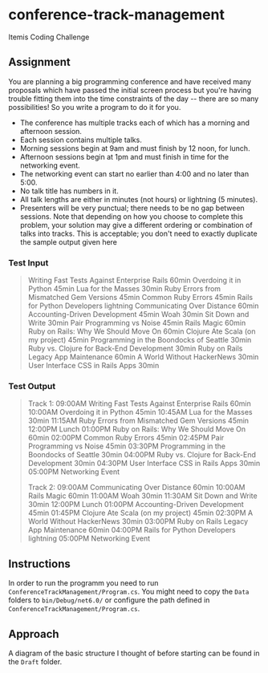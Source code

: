 # conference-track-management
Itemis Coding Challenge

## Assignment
You are planning a big programming conference and have received many proposals which
have passed the initial screen process but you're having trouble fitting them into the time
constraints of the day -- there are so many possibilities! So you write a program to do it for
you.
* The conference has multiple tracks each of which has a morning and afternoon session.
* Each session contains multiple talks.
* Morning sessions begin at 9am and must finish by 12 noon, for lunch.
* Afternoon sessions begin at 1pm and must finish in time for the networking event.
* The networking event can start no earlier than 4:00 and no later than 5:00.
* No talk title has numbers in it.
* All talk lengths are either in minutes (not hours) or lightning (5 minutes).
* Presenters will be very punctual; there needs to be no gap between sessions.
Note that depending on how you choose to complete this problem, your solution may give a
different ordering or combination of talks into tracks. This is acceptable; you don't need to
exactly duplicate the sample output given here

### Test Input

> Writing Fast Tests Against Enterprise Rails 60min
> Overdoing it in Python 45min
> Lua for the Masses 30min
> Ruby Errors from Mismatched Gem Versions 45min
> Common Ruby Errors 45min
> Rails for Python Developers lightning
> Communicating Over Distance 60min
> Accounting-Driven Development 45min
> Woah 30min
> Sit Down and Write 30min
> Pair Programming vs Noise 45min
> Rails Magic 60min
> Ruby on Rails: Why We Should Move On 60min
> Clojure Ate Scala (on my project) 45min
> Programming in the Boondocks of Seattle 30min
> Ruby vs. Clojure for Back-End Development 30min
> Ruby on Rails Legacy App Maintenance 60min
> A World Without HackerNews 30min
> User Interface CSS in Rails Apps 30min

### Test Output

> Track 1:
> 09:00AM Writing Fast Tests Against Enterprise Rails 60min
> 10:00AM Overdoing it in Python 45min
> 10:45AM Lua for the Masses 30min
> 11:15AM Ruby Errors from Mismatched Gem Versions 45min
> 12:00PM Lunch
> 01:00PM Ruby on Rails: Why We Should Move On 60min
> 02:00PM Common Ruby Errors 45min
> 02:45PM Pair Programming vs Noise 45min
> 03:30PM Programming in the Boondocks of Seattle 30min
> 04:00PM Ruby vs. Clojure for Back-End Development 30min
> 04:30PM User Interface CSS in Rails Apps 30min
> 05:00PM Networking Event
>
> Track 2:
> 09:00AM Communicating Over Distance 60min
> 10:00AM Rails Magic 60min
> 11:00AM Woah 30min
> 11:30AM Sit Down and Write 30min
> 12:00PM Lunch
> 01:00PM Accounting-Driven Development 45min
> 01:45PM Clojure Ate Scala (on my project) 45min
> 02:30PM A World Without HackerNews 30min
> 03:00PM Ruby on Rails Legacy App Maintenance 60min
> 04:00PM Rails for Python Developers lightning
> 05:00PM Networking Event

## Instructions

In order to run the programm you need to run `ConferenceTrackManagement/Program.cs`. You might need to copy the `Data` folders to `bin/Debug/net6.0/` or configure the path defined in `ConferenceTrackManagement/Program.cs`.

## Approach

A diagram of the basic structure I thought of before starting can be found in the `Draft` folder.